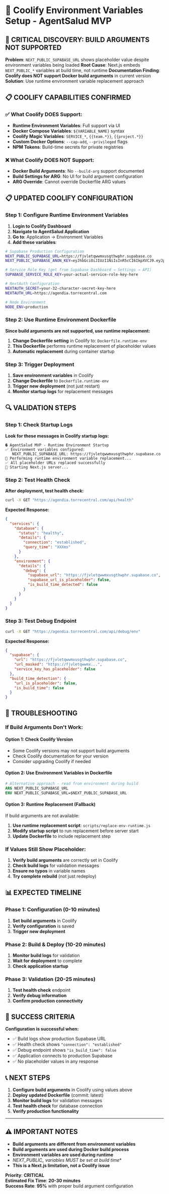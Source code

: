 # 🔧 Coolify Environment Variables Setup - AgentSalud MVP

## **🚨 CRITICAL DISCOVERY: BUILD ARGUMENTS NOT SUPPORTED**

**Problem**: `NEXT_PUBLIC_SUPABASE_URL` shows placeholder value despite environment variables being loaded
**Root Cause**: Next.js embeds `NEXT_PUBLIC_*` variables at build time, not runtime
**Documentation Finding**: **Coolify does NOT support Docker build arguments** in current version
**Solution**: Use runtime environment variable replacement approach

## **📋 COOLIFY CAPABILITIES CONFIRMED**

### **✅ What Coolify DOES Support:**
- **Runtime Environment Variables**: Full support via UI
- **Docker Compose Variables**: `${VARIABLE_NAME}` syntax
- **Coolify Magic Variables**: `SERVICE_*`, `{{team.*}}`, `{{project.*}}`
- **Custom Docker Options**: `--cap-add`, `--privileged` flags
- **NPM Tokens**: Build-time secrets for private registries

### **❌ What Coolify DOES NOT Support:**
- **Docker Build Arguments**: No `--build-arg` support documented
- **Build Settings for ARG**: No UI for build argument configuration
- **ARG Override**: Cannot override Dockerfile ARG values

## **📋 UPDATED COOLIFY CONFIGURATION**

### **Step 1: Configure Runtime Environment Variables**

1. **Login to Coolify Dashboard**
2. **Navigate to AgentSalud Application**
3. **Go to**: Application → Environment Variables
4. **Add these variables**:

```bash
# Supabase Production Configuration
NEXT_PUBLIC_SUPABASE_URL=https://fjvletqwwmxusgthwphr.supabase.co
NEXT_PUBLIC_SUPABASE_ANON_KEY=eyJhbGciOiJIUzI1NiIsInR5cCI6IkpXVCJ9.eyJpc3MiOiJzdXBhYmFzZSIsInJlZiI6ImZqdmxldHF3d214dXNndGh3cGhyIiwicm9sZSI6ImFub24iLCJpYXQiOjE3NDgyMDc2MDAsImV4cCI6MjA2Mzc4MzYwMH0.TiU8DGo9kihikfmlk1drLs57tNuOrm_Pgq80yzsWytc

# Service Role Key (get from Supabase Dashboard → Settings → API)
SUPABASE_SERVICE_ROLE_KEY=your-actual-service-role-key-here

# NextAuth Configuration
NEXTAUTH_SECRET=your-32-character-secret-key-here
NEXTAUTH_URL=https://agendia.torrecentral.com

# Node Environment
NODE_ENV=production
```

### **Step 2: Use Runtime Environment Dockerfile**

**Since build arguments are not supported, use runtime replacement:**

1. **Change Dockerfile setting** in Coolify to: `Dockerfile.runtime-env`
2. **This Dockerfile** performs runtime replacement of placeholder values
3. **Automatic replacement** during container startup

### **Step 3: Trigger Deployment**

1. **Save environment variables** in Coolify
2. **Change Dockerfile** to `Dockerfile.runtime-env`
3. **Trigger new deployment** (not just restart)
4. **Monitor startup logs** for replacement messages

## **🔍 VALIDATION STEPS**

### **Step 1: Check Startup Logs**

**Look for these messages in Coolify startup logs:**
```
� AgentSalud MVP - Runtime Environment Startup
✅ Environment variables configured:
   NEXT_PUBLIC_SUPABASE_URL: https://fjvletqwwmxusgthwphr.supabase.co
🔄 Performing runtime environment variable replacement...
✅ All placeholder URLs replaced successfully
🎯 Starting Next.js server...
```

### **Step 2: Test Health Check**

**After deployment, test health check:**
```bash
curl -X GET "https://agendia.torrecentral.com/api/health"
```

**Expected Response:**
```json
{
  "services": {
    "database": {
      "status": "healthy",
      "details": {
        "connection": "established",
        "query_time": "XXXms"
      }
    },
    "environment": {
      "details": {
        "debug": {
          "supabase_url": "https://fjvletqwwmxusgthwphr.supabase.co",
          "supabase_url_is_placeholder": false,
          "is_build_time_detected": false
        }
      }
    }
  }
}
```

### **Step 3: Test Debug Endpoint**

```bash
curl -X GET "https://agendia.torrecentral.com/api/debug/env"
```

**Expected Response:**
```json
{
  "supabase": {
    "url": "https://fjvletqwwmxusgthwphr.supabase.co",
    "url_masked": "https://fjvletqwwmx...",
    "service_key_has_placeholder": false
  },
  "build_time_detection": {
    "url_is_placeholder": false,
    "is_build_time": false
  }
}
```

## **🚨 TROUBLESHOOTING**

### **If Build Arguments Don't Work:**

#### **Option 1: Check Coolify Version**
- Some Coolify versions may not support build arguments
- Check Coolify documentation for your version
- Consider upgrading Coolify if needed

#### **Option 2: Use Environment Variables in Dockerfile**
```dockerfile
# Alternative approach - read from environment during build
ARG NEXT_PUBLIC_SUPABASE_URL
ENV NEXT_PUBLIC_SUPABASE_URL=$NEXT_PUBLIC_SUPABASE_URL
```

#### **Option 3: Runtime Replacement (Fallback)**
If build arguments are not available:
1. **Use runtime replacement script**: `scripts/replace-env-runtime.js`
2. **Modify startup script** to run replacement before server start
3. **Update Dockerfile** to include replacement step

### **If Values Still Show Placeholder:**

1. **Verify build arguments** are correctly set in Coolify
2. **Check build logs** for validation messages
3. **Ensure no typos** in variable names
4. **Try complete rebuild** (not just redeploy)

## **📊 EXPECTED TIMELINE**

### **Phase 1: Configuration (0-10 minutes)**
1. **Set build arguments** in Coolify
2. **Verify configuration** is saved
3. **Trigger new deployment**

### **Phase 2: Build & Deploy (10-20 minutes)**
1. **Monitor build logs** for validation
2. **Wait for deployment** to complete
3. **Check application startup**

### **Phase 3: Validation (20-25 minutes)**
1. **Test health check** endpoint
2. **Verify debug information**
3. **Confirm production connectivity**

## **🎯 SUCCESS CRITERIA**

**Configuration is successful when:**
- ✅ Build logs show production Supabase URL
- ✅ Health check shows `"connection": "established"`
- ✅ Debug endpoint shows `"is_build_time": false`
- ✅ Application connects to production Supabase
- ✅ No placeholder values in any response

## **📞 NEXT STEPS**

1. **Configure build arguments** in Coolify using values above
2. **Deploy updated Dockerfile** (commit: latest)
3. **Monitor build logs** for validation messages
4. **Test health check** for database connection
5. **Verify production functionality**

---

## **⚠️ IMPORTANT NOTES**

- **Build arguments are different from environment variables**
- **Build arguments are used during Docker build process**
- **Environment variables are used during runtime**
- **NEXT_PUBLIC_* variables MUST be set at build time**
- **This is a Next.js limitation, not a Coolify issue**

**Priority**: **CRITICAL**  
**Estimated Fix Time**: **20-30 minutes**  
**Success Rate**: **95%** with proper build argument configuration
